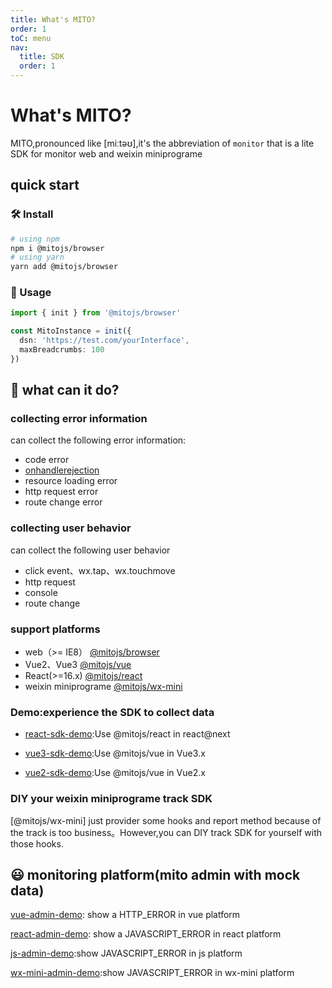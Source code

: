 ```yaml
---
title: What's MITO?
order: 1
toC: menu
nav:
  title: SDK
  order: 1
---
```


# What's MITO?

MITO,pronounced like [miːtəʊ],it's the abbreviation of `monitor` that is a lite SDK for monitor web and weixin miniprograme

## quick start

### 🛠️ Install
```bash
# using npm
npm i @mitojs/browser
# using yarn
yarn add @mitojs/browser
```

### 🥳 Usage
```typescript
import { init } from '@mitojs/browser'

const MitoInstance = init({
  dsn: 'https://test.com/yourInterface',
  maxBreadcrumbs: 100
})
```

## 🤔 what can it do?

### collecting error information

can collect the following error information:

* code error
* [onhandlerejection](https://developer.mozilla.org/zh-CN/docs/Web/API/Window/unhandledrejection_event)
* resource loading error
* http request error
* route change error

### collecting user behavior

can collect the following user behavior

* click event、wx.tap、wx.touchmove
* http request
* console
* route change

### support platforms

* web（>= IE8） [@mitojs/browser](./browser.md)
* Vue2、Vue3 [@mitojs/vue](./vue.md)
* React(>=16.x) [@mitojs/react](./react.md)
* weixin miniprograme [@mitojs/wx-mini](./wx-mini.md)

### Demo:experience the SDK to collect data

* [react-sdk-demo](https://mitojs.github.io/react-sdk-demo):Use @mitojs/react  in react@next

* [vue3-sdk-demo](https://mitojs.github.io/vue3-sdk-demo):Use @mitojs/vue in Vue3.x

* [vue2-sdk-demo](https://mitojs.github.io/vue2-sdk-demo):Use @mitojs/vue in Vue2.x

### DIY your weixin miniprograme track SDK

[@mitojs/wx-mini] just provider some hooks and report method because of the track is too business。However,you can DIY track SDK for yourself with those hooks.

## 😃 monitoring platform(mito admin with mock data)

<!-- ![react-example](https://tva1.sinaimg.cn/large/008eGmZEly1gmxggqptzwg30u00hoe84.gif) -->

[vue-admin-demo](https://mitojs.github.io/mito-admin-demo/#/errors/1/info): show a HTTP_ERROR in vue platform

[react-admin-demo](https://mitojs.github.io/mito-admin-demo/#/errors/2/info): show a JAVASCRIPT_ERROR in react platform

[js-admin-demo](https://mitojs.github.io/mito-admin-demo/#/errors/3/info):show JAVASCRIPT_ERROR in js platform

[wx-mini-admin-demo](https://mitojs.github.io/mito-admin-demo/#/errors/4/info):show JAVASCRIPT_ERROR in wx-mini platform
